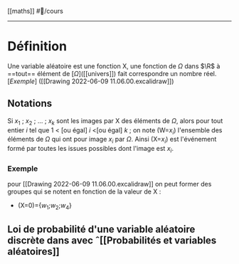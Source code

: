 [[maths]] #📝/cours  
___
# Définition
Une variable aléatoire est une fonction X, une fonction de $\Omega$ dans $\R$ à ==tout== élément de $[\Omega]$([[univers]]) fait correspondre un nombre réel. [*Exemple*] ([[Drawing 2022-06-09 11.06.00.excalidraw]])
## Notations
Si $x_1$ ; $x_2$ ; ... ; $x_k$ sont les images par X des éléments de $\Omega$, alors pour tout entier $i$ tel que 1 < [ou égal] $i$ <[ou égal] $k$ ; on note (W=$x_i$) l'ensemble des éléments de $\Omega$ qui ont pour image $x_i$ par $\Omega$. Ainsi (X=$x_i$) est l'événement formé par toutes les issues possibles dont l'image est $x_i$.
### Exemple
pour [[Drawing 2022-06-09 11.06.00.excalidraw]] on peut former des groupes qui se notent en fonction de la valeur de X :
- (X=0)={$w_1$;$w_2$;$w_4$}
## Loi de probabilité d'une variable aléatoire discrète dans avec ˆ[[Probabilités et variables aléatoires]]
